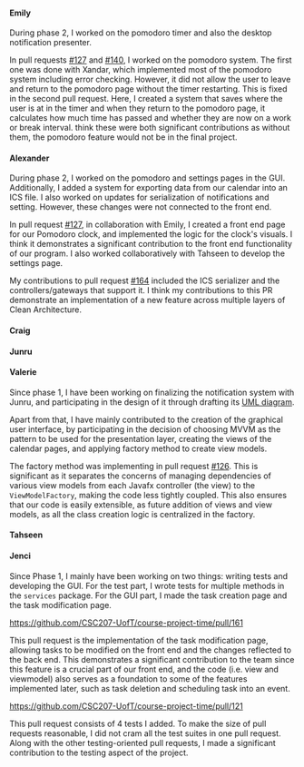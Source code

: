 #### Emily
During phase 2, I worked on the pomodoro timer and also the desktop notification presenter.

In pull requests [#127](https://github.com/CSC207-UofT/course-project-time/pull/127) and [#140](https://github.com/CSC207-UofT/course-project-time/pull/140), 
I worked on the pomodoro system. 
The first one was done with Xandar, which implemented most of the pomodoro system including error checking. However, it did not allow the user to leave and return to the pomodoro page without the timer restarting. This is fixed in the second pull request. Here, I created a system that saves where the user is at in the timer and when they return
to the pomodoro page, it calculates how much time has passed and whether they are now on a work or break interval. think these were both significant contributions as without them, the pomodoro feature would not be in the final project.

#### Alexander

During phase 2, I worked on the pomodoro and settings pages in the GUI. Additionally, I added a system for exporting data from our calendar into an ICS file. 
I also worked on updates for serialization of notifications and setting. However, these changes were not connected to the front end.

In pull request [#127](https://github.com/CSC207-UofT/course-project-time/pull/127), in collaboration with Emily, I created a front end page for our Pomodoro clock, and implemented the logic for the clock's visuals. 
I think it demonstrates a significant contribution to the front end functionality of our program. I also worked collaboratively with Tahseen to develop the settings page.

My contributions to pull request [#164](https://github.com/CSC207-UofT/course-project-time/pull/164) included the ICS serializer and the controllers/gateways that support it. 
I think my contributions to this PR demonstrate an implementation of a new feature across multiple layers of Clean Architecture.



#### Craig

#### Junru

#### Valerie

Since phase 1, I have been working on finalizing the notification system with Junru, and participating
in the design of it through drafting its [UML diagram](https://drive.google.com/file/d/1d6-EMS59UJDCOAwQ8ZjQiKCUdbTaeNX0/view).

Apart from that, I have mainly contributed to the creation of the graphical user interface, by participating
in the decision of choosing MVVM as the pattern to be used for the presentation layer, creating the views of the
calendar pages, and applying factory method to create view models.

The factory method was implementing in pull request [#126](https://github.com/CSC207-UofT/course-project-time/pull/126).
This is significant as it separates the concerns of managing dependencies of various view models from each Javafx controller
(the view) to the `ViewModelFactory`, making the code less tightly coupled. This also ensures that our code is
easily extensible, as future addition of views and view models, as all the class creation logic is centralized in the factory. 


#### Tahseen

#### Jenci

Since Phase 1, I mainly have been working on two things: writing tests and developing the GUI. For the test part, 
I wrote tests for multiple methods in the `services` package. For the GUI part, I made the task creation page and the 
task modification page.

https://github.com/CSC207-UofT/course-project-time/pull/161

This pull request is the implementation of the task modification page, allowing tasks to be modified on the front end 
and the changes reflected to the back end. This demonstrates a significant contribution to the team since this feature 
is a crucial part of our front end, and the code (i.e. view and viewmodel) also serves as a foundation to some of the 
features implemented later, such as task deletion and scheduling task into an event.

https://github.com/CSC207-UofT/course-project-time/pull/121

This pull request consists of 4 tests I added. To make the size of pull requests reasonable, I did not cram all the 
test suites in one pull request. Along with the other testing-oriented pull requests, I made a significant contribution 
to the testing aspect of the project. 

